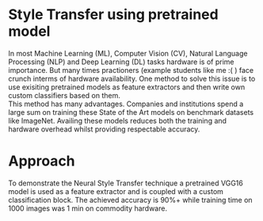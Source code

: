 # Style Transfer using pretrained model
 In most Machine Learning (ML), Computer Vision (CV), Natural Language Processing (NLP) and Deep Learning (DL) tasks hardware is of prime importance. But many times practioners (example students like me :( ) face crunch interms of hardware availability. One method to solve this issue is to use exisiting pretrained models as feature extractors and then write own custom classifiers based on them.
 <br>This method has many advantages. Companies and institutions spend a large sum on training these State of the Art models on benchmark datasets like ImageNet. Availing these models reduces both the training and hardware overhead whilst providing respectable accuracy.
 
 # Approach
 To demonstrate the Neural Style Transfer technique a pretrained VGG16 model is used as a feature extractor and is coupled with a custom classification block. The achieved accuracy is 90%+ while training time on 1000 images was 1 min on commodity hardware.
